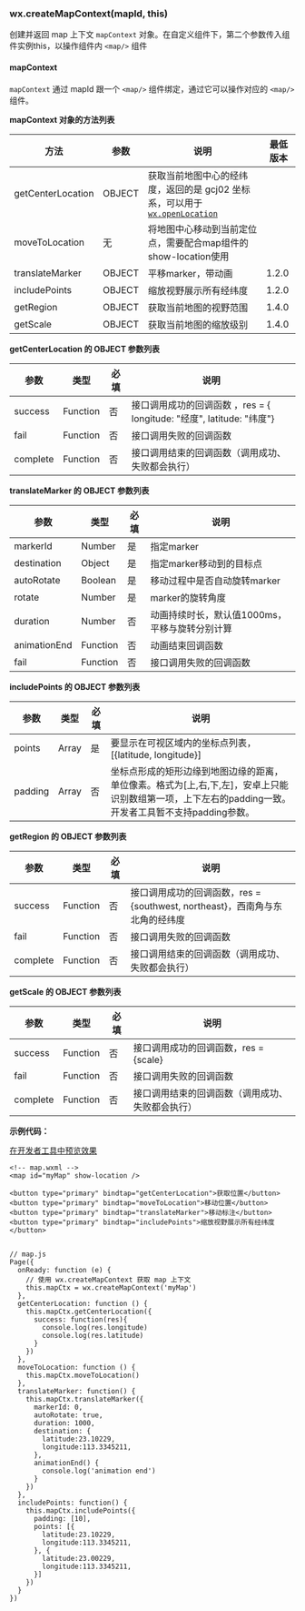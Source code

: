 <!-- https://developers.weixin.qq.com/miniprogram/dev/api/api-map.html -->

### wx.createMapContext(mapId, this)

创建并返回 map 上下文 `mapContext` 对象。在自定义组件下，第二个参数传入组件实例this，以操作组件内 `<map/>` 组件

#### mapContext

`mapContext` 通过 mapId 跟一个 `<map/>` 组件绑定，通过它可以操作对应的 `<map/>` 组件。

**mapContext 对象的方法列表**

  方法                |  参数     |  说明                                                                                                                                            | 最低版本 
----------------------|-----------|--------------------------------------------------------------------------------------------------------------------------------------------------|----------
  getCenterLocation   |  OBJECT   |获取当前地图中心的经纬度，返回的是 gcj02 坐标系，可以用于 [`wx.openLocation`](https://developers.weixin.qq.com/miniprogram/dev/api/location.html#wxopenlocationobject)|          
  moveToLocation      |  无       |  将地图中心移动到当前定位点，需要配合map组件的show-location使用                                                                                  |          
  translateMarker     |  OBJECT   |  平移marker，带动画                                                                                                                              |  1.2.0   
  includePoints       |  OBJECT   |  缩放视野展示所有经纬度                                                                                                                          |  1.2.0   
  getRegion           |  OBJECT   |  获取当前地图的视野范围                                                                                                                          |  1.4.0   
  getScale            |  OBJECT   |  获取当前地图的缩放级别                                                                                                                          |  1.4.0   

**getCenterLocation 的 OBJECT 参数列表**

  参数       |  类型       |  必填 |  说明                                                    
-------------|-------------|-------|----------------------------------------------------------
  success    |  Function   |  否   |接口调用成功的回调函数 ，res = { longitude: "经度", latitude: "纬度"}
  fail       |  Function   |  否   |  接口调用失败的回调函数                                  
  complete   |  Function   |  否   |  接口调用结束的回调函数（调用成功、失败都会执行）        

**translateMarker 的 OBJECT 参数列表**

  参数           |  类型       |  必填 |  说明                         
-----------------|-------------|-------|-------------------------------
  markerId       |  Number     |  是   |  指定marker                   
  destination    |  Object     |  是   |  指定marker移动到的目标点     
  autoRotate     |  Boolean    |  是   |  移动过程中是否自动旋转marker 
  rotate         |  Number     |  是   |  marker的旋转角度             
  duration       |  Number     |  否   |动画持续时长，默认值1000ms，平移与旋转分别计算
  animationEnd   |  Function   |  否   |  动画结束回调函数             
  fail           |  Function   |  否   |  接口调用失败的回调函数       

**includePoints 的 OBJECT 参数列表**

  参数      |  类型    |  必填 |  说明                                                                                   
------------|----------|-------|-----------------------------------------------------------------------------------------
  points    |  Array   |  是   |  要显示在可视区域内的坐标点列表，[{latitude, longitude}]                                
  padding   |  Array   |  否   |坐标点形成的矩形边缘到地图边缘的距离，单位像素。格式为[上,右,下,左]，安卓上只能识别数组第一项，上下左右的padding一致。开发者工具暂不支持padding参数。

**getRegion 的 OBJECT 参数列表**

  参数       |  类型       |  必填 |  说明                                                   
-------------|-------------|-------|---------------------------------------------------------
  success    |  Function   |  否   |接口调用成功的回调函数，res = {southwest, northeast}，西南角与东北角的经纬度
  fail       |  Function   |  否   |  接口调用失败的回调函数                                 
  complete   |  Function   |  否   |  接口调用结束的回调函数（调用成功、失败都会执行）       

**getScale 的 OBJECT 参数列表**

  参数       |  类型       |  必填 |  说明                        
-------------|-------------|-------|------------------------------
  success    |  Function   |  否   |接口调用成功的回调函数，res = {scale}
  fail       |  Function   |  否   |  接口调用失败的回调函数      
  complete   |  Function   |  否   |接口调用结束的回调函数（调用成功、失败都会执行）

**示例代码：**

[在开发者工具中预览效果](wechatide://minicode/3uVxpmmT6wY9)

    <!-- map.wxml -->
    <map id="myMap" show-location />
    
    <button type="primary" bindtap="getCenterLocation">获取位置</button>
    <button type="primary" bindtap="moveToLocation">移动位置</button>
    <button type="primary" bindtap="translateMarker">移动标注</button>
    <button type="primary" bindtap="includePoints">缩放视野展示所有经纬度</button>
    

    // map.js
    Page({
      onReady: function (e) {
        // 使用 wx.createMapContext 获取 map 上下文
        this.mapCtx = wx.createMapContext('myMap')
      },
      getCenterLocation: function () {
        this.mapCtx.getCenterLocation({
          success: function(res){
            console.log(res.longitude)
            console.log(res.latitude)
          }
        })
      },
      moveToLocation: function () {
        this.mapCtx.moveToLocation()
      },
      translateMarker: function() {
        this.mapCtx.translateMarker({
          markerId: 0,
          autoRotate: true,
          duration: 1000,
          destination: {
            latitude:23.10229,
            longitude:113.3345211,
          },
          animationEnd() {
            console.log('animation end')
          }
        })
      },
      includePoints: function() {
        this.mapCtx.includePoints({
          padding: [10],
          points: [{
            latitude:23.10229,
            longitude:113.3345211,
          }, {
            latitude:23.00229,
            longitude:113.3345211,
          }]
        })
      }
    })
